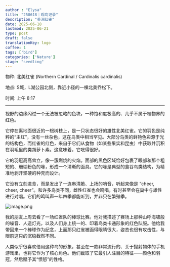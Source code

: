 ```yaml
---
author : "Elysa"
title: "250618｜观鸟记录"
description: "美洲红雀"
date: 2025-06-18
lastmod: 2025-06-21
type: post
draft: false
translationKey: logo
coffee: 1
tags: ['bird']
categories: ['Nature']
stage: "seedling"
---
```


物种: 北美红雀 (Northern Cardinal / Cardinalis cardinalis)

地点: S城，L湖公园北侧，靠近小径的一棵北美乔松下。

时间: 上午 8:17

---

视野的边缘闪过一个无法被忽略的色块，一种饱和度极高的、几乎不属于植物界的红色。

它停在离地面很近的一根树枝上，是一只状态很好的雄性北美红雀。它的羽色是纯粹的“主红”，没有一丝杂色，这在鸟类中相当罕见。大部分鸟类的鲜艳色彩源于光的结构色，而红雀的红色，来自于它们从食物（如某些果实和昆虫）中获取并沉积在羽毛里的类胡萝卜素。这意味着，它吃得很好。

它的羽冠高高耸立，像一簇燃烧的火焰。面部的黑色区域恰好包裹了眼部和那个粗短的、珊瑚粉色的喙，形成一个清晰的面具。它的喙是典型的食谷鸟类结构，为精准地剥开坚硬的种壳而设计。

它没有立刻进食，而是发出了一连串清脆、上扬的哨音，听起来像是 “cheer, cheer, cheer”。和许多鸟类不同，雌性红雀也会鸣唱，有时甚至会在巢中与雄性进行对唱。它们的鸣叫声一年四季都能听到，并非只在繁殖季。

![image.png](https://s2.loli.net/2025/08/12/NbWXEyZcrdvIAe1.png)

我的朋友上周去看了一场红雀队的棒球比赛。他对我描述了赛场上那种山呼海啸般的噪音、人造灯光，以及人们身上统一的、印着鸟类卡通形象的红色队服。他给我带回来一个棒球作为纪念，上面那只红雀被画得眼睛很大，姿态也很有攻击性，与眼前这只的沉稳截然不同。

人类似乎很喜欢借用这种鸟的形象，甚至在一款非常流行的、关于抛射物体的手机游戏里，也将它作为了核心角色。他们截取了它最引人注目的特征——颜色和羽冠，然后赋予其“愤怒”的性格。